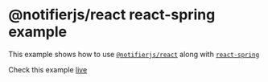 # @notifierjs/react react-spring example

This example shows how to use [`@notifierjs/react`](../../packages/react) along with
[`react-spring`](https://github.com/pmndrs/react-spring)

Check this example [live](https://codesandbox.io/s/notifierjs-react-react-spring-example-q6o1u3?file=/src/App.tsx)
